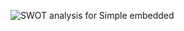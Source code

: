 ![SWOT analysis for Simple embedded](https://user-images.githubusercontent.com/98880912/154835810-708fdb18-f6fc-4155-b45a-a034ef292a5d.jpg)

